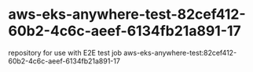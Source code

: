 # aws-eks-anywhere-test-82cef412-60b2-4c6c-aeef-6134fb21a891-17
repository for use with E2E test job aws-eks-anywhere-test:82cef412-60b2-4c6c-aeef-6134fb21a891-17
